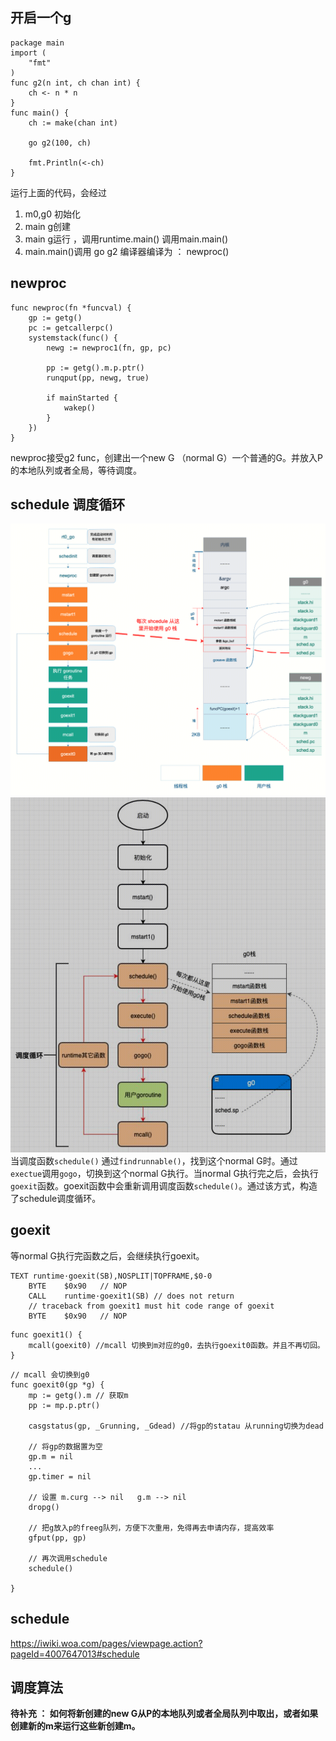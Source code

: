 ## 开启一个g
``` 
package main
import (
    "fmt"
)
func g2(n int, ch chan int) {
    ch <- n * n
}
func main() {
    ch := make(chan int)

    go g2(100, ch)

    fmt.Println(<-ch)
}
```
运行上面的代码，会经过

1. m0,g0 初始化
2. main g创建
3. main g运行 ，调用runtime.main() 调用main.main()
4. main.main()调用 go g2 编译器编译为 ： newproc()

## newproc
```
func newproc(fn *funcval) {
    gp := getg()
    pc := getcallerpc()
    systemstack(func() {
        newg := newproc1(fn, gp, pc)

        pp := getg().m.p.ptr()
        runqput(pp, newg, true)

        if mainStarted {
            wakep()
        }
    })
}
```
newproc接受g2 func，创建出一个new G （normal G）一个普通的G。并放入P的本地队列或者全局，等待调度。

## schedule 调度循环
![alt text](image-12.png)
![alt text](image-13.png)
当调度函数`schedule()` 通过`findrunnable()`，找到这个normal G时。通过`exectue`调用`gogo`，切换到这个normal G执行。当normal G执行完之后，会执行`goexit`函数。goexit函数中会重新调用调度函数`schedule()`。通过该方式，构造了schedule调度循环。

## goexit
等normal G执行完函数之后，会继续执行goexit。
``` 
TEXT runtime·goexit(SB),NOSPLIT|TOPFRAME,$0-0
	BYTE	$0x90	// NOP
	CALL	runtime·goexit1(SB)	// does not return
	// traceback from goexit1 must hit code range of goexit
	BYTE	$0x90	// NOP
```
```
func goexit1() {
    mcall(goexit0) //mcall 切换到m对应的g0，去执行goexit0函数。并且不再切回。
}
```
```
// mcall 会切换到g0
func goexit0(gp *g) {
	mp := getg().m // 获取m
    pp := mp.p.ptr()

    casgstatus(gp, _Grunning, _Gdead) //将gp的statau 从running切换为dead
	
	// 将gp的数据置为空
	gp.m = nil
	...
    gp.timer = nil
	
	// 设置 m.curg --> nil   g.m --> nil
	dropg()
	
	// 把g放入p的freeg队列，方便下次重用，免得再去申请内存，提高效率
	gfput(pp, gp)
	
	// 再次调用schedule
	schedule()

}
```

## schedule
https://iwiki.woa.com/pages/viewpage.action?pageId=4007647013#schedule




## 调度算法 
**待补充 ： 如何将新创建的new G从P的本地队列或者全局队列中取出，或者如果创建新的m来运行这些新创建m。**






